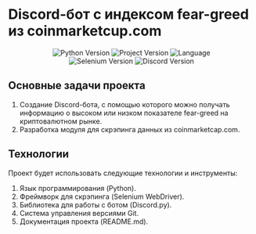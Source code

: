 # Discord-бот с индексом fear-greed из coinmarketcup.com

<p align="center">
   <img src="https://img.shields.io/badge/python-3.8-green" alt="Python Version">
   <img src="https://img.shields.io/badge/version-v1.0b-lightgrey" alt="Project Version">
   <img src="https://img.shields.io/badge/language-ru-blue" alt="Language">
  <br>
  <img src="https://img.shields.io/badge/selenium-4.12.0-green" alt="Selenium Version">
  <img src="https://img.shields.io/badge/discord-2.3.2-purple" alt="Discord Version">
</p>

## Основные задачи проекта
1. Создание Discord-бота, с помощью которого можно получать информацию о высоком или низком показателе fear-greed на криптовалютном рынке.
2. Разработка модуля для скрэпинга данных из coinmarketcap.com.

## Технологии
Проект будет использовать следующие технологии и инструменты:

1. Язык программирования (Python).
2. Фреймворк для скрэпинга (Selenium WebDriver).
3. Библиотека для работы с ботом (Discord.py).
4. Система управления версиями Git.
5. Документация проекта (README.md).
